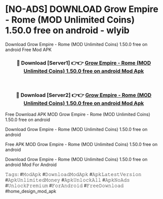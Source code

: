 # [NO-ADS] DOWNLOAD Grow Empire - Rome (MOD Unlimited Coins) 1.50.0 free on android - wlyib
Download Grow Empire - Rome (MOD Unlimited Coins) 1.50.0 free on android Free Mod APK

<div align="center">
<h3>🔴 Download [Server1] 👉👉 <a href="https://apk-comot.site?title=Grow_Empire_-_Rome_(MOD_Unlimited_Coins)_1.50.0_free_on_android">Grow Empire - Rome (MOD Unlimited Coins) 1.50.0 free on android Mod Apk</a></h3><br>

<h3>🔴 Download [Server2] 👉👉 <a href="https://apk-comot.site?title=Grow_Empire_-_Rome_(MOD_Unlimited_Coins)_1.50.0_free_on_android">Grow Empire - Rome (MOD Unlimited Coins) 1.50.0 free on android Mod Apk</a></h3>
</div>


Free Download APK MOD Grow Empire - Rome (MOD Unlimited Coins) 1.50.0 free on android

Download Grow Empire - Rome (MOD Unlimited Coins) 1.50.0 free on android 

Free APK MOD Grow Empire - Rome (MOD Unlimited Coins) 1.50.0 free on android 

Download Grow Empire - Rome (MOD Unlimited Coins) 1.50.0 free on android Mod For Android

𝚃𝚊𝚐𝚜: #𝙼𝚘𝚍𝙰𝚙𝚔 #𝙳𝚘𝚠𝚗𝚕𝚘𝚊𝚍𝙼𝚘𝚍𝙰𝚙𝚔 #𝙰𝚙𝚔𝙻𝚊𝚝𝚎𝚜𝚝𝚅𝚎𝚛𝚜𝚒𝚘𝚗 #𝙰𝚙𝚔𝚄𝚗𝚕𝚒𝚖𝚒𝚝𝚎𝚍𝙼𝚘𝚗𝚎𝚢 #𝙰𝚙𝚔𝚄𝚗𝚕𝚘𝚌𝚔𝙰𝚕𝚕 #𝙰𝚙𝚔𝙽𝚘𝙰𝚍𝚜 #𝚄𝚗𝚕𝚘𝚌𝚔𝙿𝚛𝚎𝚖𝚒𝚞𝚖 #𝙵𝚘𝚛𝙰𝚗𝚍𝚛𝚘𝚒𝚍 #𝙵𝚛𝚎𝚎𝙳𝚘𝚠𝚗𝚕𝚘𝚊𝚍 #home_design_mod_apk